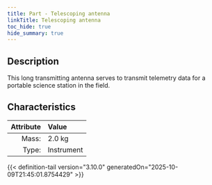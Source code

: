 ```yaml
---
title: Part - Telescoping antenna
linkTitle: Telescoping antenna
toc_hide: true
hide_summary: true
---
```

<!-- This is generated by the MarsSim HelpGenertor, do not edit. -->

## Description
This long transmitting antenna serves to transmit telemetry data for a portable science station in the field.&#10;&#9;&#9;

## Characteristics

| Attribute      | Value |
|--------:|:------|
|Mass:|2.0 kg|
|Type:|Instrument|





{{< definition-tail version="3.10.0" generatedOn="2025-10-09T21:45:01.8754429" >}}



